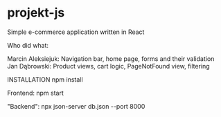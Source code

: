 # projekt-js
Simple e-commerce application written in React

Who did what:

Marcin Aleksiejuk:
Navigation bar, home page, forms and their validation
Jan Dąbrowski:
Product views, cart logic, PageNotFound view, filtering

INSTALLATION
npm install

Frontend:
npm start

"Backend":
npx json-server db.json --port 8000
